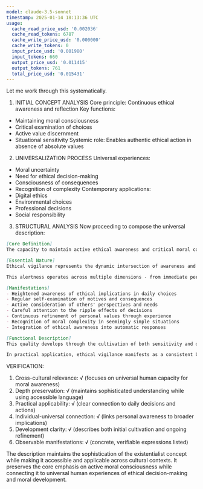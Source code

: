 ```yaml
---
model: claude-3.5-sonnet
timestamp: 2025-01-14 18:13:36 UTC
usage:
  cache_read_price_usd: '0.002036'
  cache_read_tokens: 6787
  cache_write_price_usd: '0.000000'
  cache_write_tokens: 0
  input_price_usd: '0.001980'
  input_tokens: 660
  output_price_usd: '0.011415'
  output_tokens: 761
  total_price_usd: '0.015431'
---
```


Let me work through this systematically.

1. INITIAL CONCEPT ANALYSIS
Core principle: Continuous ethical awareness and reflection
Key functions:
- Maintaining moral consciousness
- Critical examination of choices
- Active value discernment
- Situational sensitivity
Systemic role: Enables authentic ethical action in absence of absolute values

2. UNIVERSALIZATION PROCESS
Universal experiences:
- Moral uncertainty
- Need for ethical decision-making
- Consciousness of consequences
- Recognition of complexity
Contemporary applications:
- Digital ethics
- Environmental choices
- Professional decisions
- Social responsibility

3. STRUCTURAL ANALYSIS
Now proceeding to compose the universal description:

```markdown
[Core Definition]
The capacity to maintain active ethical awareness and critical moral consciousness in daily life, combining careful attention to the consequences of one's choices with ongoing reflection about values and responsibilities. This quality enables thoughtful navigation of complex moral situations while remaining true to one's deepest principles.

[Essential Nature]
Ethical vigilance represents the dynamic intersection of awareness and moral responsibility, manifesting as an ever-present consciousness of the ethical dimension in human experience. Unlike rigid rule-following or occasional moral deliberation, it embodies a continuous state of ethical alertness and reflection. This quality combines keen situational awareness with deep consideration of values, consequences, and responsibilities.

This alertness operates across multiple dimensions - from immediate personal choices to broader social implications - while maintaining sensitivity to context, complexity, and the interconnected nature of ethical decisions. It enables one to recognize moral dimensions in seemingly ordinary situations and to maintain ethical consciousness even in challenging or ambiguous circumstances.

[Manifestations]
- Heightened awareness of ethical implications in daily choices
- Regular self-examination of motives and consequences
- Active consideration of others' perspectives and needs
- Careful attention to the ripple effects of decisions
- Continuous refinement of personal values through experience
- Recognition of moral complexity in seemingly simple situations
- Integration of ethical awareness into automatic responses

[Functional Description]
This quality develops through the cultivation of both sensitivity and discernment. It begins with conscious effort to recognize ethical dimensions in everyday situations, gradually evolving into a more natural state of moral awareness. This development involves building capacity for nuanced perception, learning from experience, and maintaining ethical consciousness even under pressure or in routine situations. The quality strengthens through regular practice of reflection, honest self-examination, and careful consideration of consequences.

In practical application, ethical vigilance manifests as a consistent background awareness that informs both major decisions and subtle daily choices. It enables one to navigate complex situations with greater wisdom, recognize ethical implications before they become problems, and maintain integrity across varying contexts. This quality helps bridge the gap between abstract values and concrete actions, supporting both personal development and positive social impact.
```

VERIFICATION:
1. Cross-cultural relevance: √ (focuses on universal human capacity for moral awareness)
2. Depth preservation: √ (maintains sophisticated understanding while using accessible language)
3. Practical applicability: √ (clear connection to daily decisions and actions)
4. Individual-universal connection: √ (links personal awareness to broader implications)
5. Development clarity: √ (describes both initial cultivation and ongoing refinement)
6. Observable manifestations: √ (concrete, verifiable expressions listed)

The description maintains the sophistication of the existentialist concept while making it accessible and applicable across cultural contexts. It preserves the core emphasis on active moral consciousness while connecting it to universal human experiences of ethical decision-making and moral development.